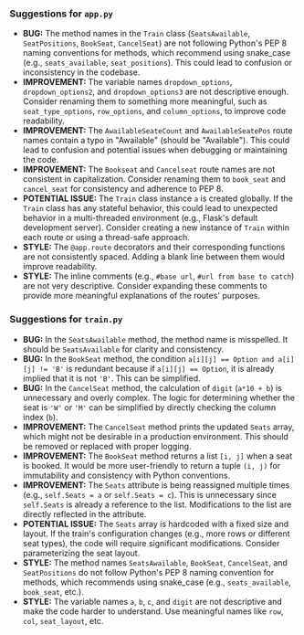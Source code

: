 ### Suggestions for `app.py`

- **BUG:** The method names in the `Train` class (`SeatsAwailable`, `SeatPositions`, `BookSeat`, `CancelSeat`) are not following Python's PEP 8 naming conventions for methods, which recommend using snake_case (e.g., `seats_available`, `seat_positions`). This could lead to confusion or inconsistency in the codebase.
- **IMPROVEMENT:** The variable names `dropdown_options`, `dropdown_options2`, and `dropdown_options3` are not descriptive enough. Consider renaming them to something more meaningful, such as `seat_type_options`, `row_options`, and `column_options`, to improve code readability.
- **IMPROVEMENT:** The `AwailableSeateCount` and `AwailableSeatePos` route names contain a typo in "Awailable" (should be "Available"). This could lead to confusion and potential issues when debugging or maintaining the code.
- **IMPROVEMENT:** The `Bookseat` and `Cancelseat` route names are not consistent in capitalization. Consider renaming them to `book_seat` and `cancel_seat` for consistency and adherence to PEP 8.
- **POTENTIAL ISSUE:** The `Train` class instance `a` is created globally. If the `Train` class has any stateful behavior, this could lead to unexpected behavior in a multi-threaded environment (e.g., Flask's default development server). Consider creating a new instance of `Train` within each route or using a thread-safe approach.
- **STYLE:** The `@app.route` decorators and their corresponding functions are not consistently spaced. Adding a blank line between them would improve readability.
- **STYLE:** The inline comments (e.g., `#base url`, `#url from base to catch`) are not very descriptive. Consider expanding these comments to provide more meaningful explanations of the routes' purposes.

### Suggestions for `train.py`

- **BUG:** In the `SeatsAwailable` method, the method name is misspelled. It should be `SeatsAvailable` for clarity and consistency.
- **BUG:** In the `BookSeat` method, the condition `a[i][j] == Option and a[i][j] != 'B'` is redundant because if `a[i][j] == Option`, it is already implied that it is not `'B'`. This can be simplified.
- **BUG:** In the `CancelSeat` method, the calculation of `digit` (`a*10 + b`) is unnecessary and overly complex. The logic for determining whether the seat is `'W'` or `'M'` can be simplified by directly checking the column index (`b`).
- **IMPROVEMENT:** The `CancelSeat` method prints the updated `Seats` array, which might not be desirable in a production environment. This should be removed or replaced with proper logging.
- **IMPROVEMENT:** The `BookSeat` method returns a list `[i, j]` when a seat is booked. It would be more user-friendly to return a tuple `(i, j)` for immutability and consistency with Python conventions.
- **IMPROVEMENT:** The `Seats` attribute is being reassigned multiple times (e.g., `self.Seats = a` or `self.Seats = c`). This is unnecessary since `self.Seats` is already a reference to the list. Modifications to the list are directly reflected in the attribute.
- **POTENTIAL ISSUE:** The `Seats` array is hardcoded with a fixed size and layout. If the train's configuration changes (e.g., more rows or different seat types), the code will require significant modifications. Consider parameterizing the seat layout.
- **STYLE:** The method names `SeatsAwailable`, `BookSeat`, `CancelSeat`, and `SeatPositions` do not follow Python's PEP 8 naming convention for methods, which recommends using snake_case (e.g., `seats_available`, `book_seat`, etc.).
- **STYLE:** The variable names `a`, `b`, `c`, and `digit` are not descriptive and make the code harder to understand. Use meaningful names like `row`, `col`, `seat_layout`, etc.

